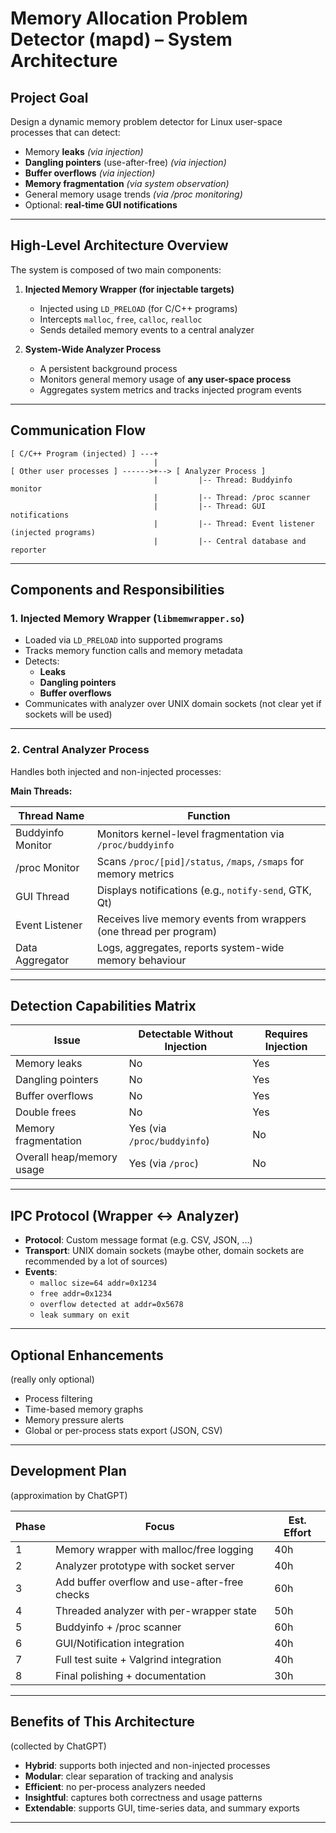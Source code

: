 # Memory Allocation Problem Detector (mapd) – System Architecture

## Project Goal

Design a dynamic memory problem detector for Linux user-space processes that can detect:

- Memory **leaks** *(via injection)*
- **Dangling pointers** (use-after-free) *(via injection)*
- **Buffer overflows** *(via injection)*
- **Memory fragmentation** *(via system observation)*
- General memory usage trends *(via /proc monitoring)*
- Optional: **real-time GUI notifications**

---

## High-Level Architecture Overview

The system is composed of two main components:

1. **Injected Memory Wrapper (for injectable targets)**  
   - Injected using `LD_PRELOAD` (for C/C++ programs)
   - Intercepts `malloc`, `free`, `calloc`, `realloc`
   - Sends detailed memory events to a central analyzer

2. **System-Wide Analyzer Process**  
   - A persistent background process
   - Monitors general memory usage of **any user-space process**
   - Aggregates system metrics and tracks injected program events

---

## Communication Flow

```text
[ C/C++ Program (injected) ] ---+
                                |
[ Other user processes ] ------>+--> [ Analyzer Process ]
                                |         |-- Thread: Buddyinfo monitor
                                |         |-- Thread: /proc scanner
                                |         |-- Thread: GUI notifications
                                |         |-- Thread: Event listener (injected programs)
                                |         |-- Central database and reporter
```

---

## Components and Responsibilities

### 1. Injected Memory Wrapper (`libmemwrapper.so`)

- Loaded via `LD_PRELOAD` into supported programs
- Tracks memory function calls and memory metadata
- Detects:
  - **Leaks**
  - **Dangling pointers**
  - **Buffer overflows**
- Communicates with analyzer over UNIX domain sockets (not clear yet if sockets will be used)

---

### 2. Central Analyzer Process

Handles both injected and non-injected processes:

**Main Threads:**

| Thread Name       | Function                                                              |
|-------------------|-----------------------------------------------------------------------|
| Buddyinfo Monitor | Monitors kernel-level fragmentation via `/proc/buddyinfo`            |
| /proc Monitor     | Scans `/proc/[pid]/status`, `/maps`, `/smaps` for memory metrics     |
| GUI Thread        | Displays notifications (e.g., `notify-send`, GTK, Qt)                |
| Event Listener    | Receives live memory events from wrappers (one thread per program)   |
| Data Aggregator   | Logs, aggregates, reports system-wide memory behaviour               |

---

## Detection Capabilities Matrix

| Issue                         | Detectable Without Injection | Requires Injection |
|------------------------------|------------------------------|--------------------|
| Memory leaks                 | No                         | Yes             |
| Dangling pointers            | No                         | Yes             |
| Buffer overflows             | No                         | Yes             |
| Double frees                 | No                         | Yes             |
| Memory fragmentation         | Yes (via `/proc/buddyinfo`) | No              |
| Overall heap/memory usage    | Yes (via `/proc`)          | No              |

---

## IPC Protocol (Wrapper <-> Analyzer)

- **Protocol**: Custom message format (e.g. CSV, JSON, ...)
- **Transport**: UNIX domain sockets (maybe other, domain sockets are recommended by a lot of sources)
- **Events**:
  - `malloc size=64 addr=0x1234`
  - `free addr=0x1234`
  - `overflow detected at addr=0x5678`
  - `leak summary on exit`

---

## Optional Enhancements
(really only optional)
- Process filtering
- Time-based memory graphs
- Memory pressure alerts
- Global or per-process stats export (JSON, CSV)

---

## Development Plan
(approximation by ChatGPT)

| Phase | Focus                                       | Est. Effort |
|-------|---------------------------------------------|-------------|
| 1     | Memory wrapper with malloc/free logging     | 40h         |
| 2     | Analyzer prototype with socket server       | 40h         |
| 3     | Add buffer overflow and use-after-free checks | 60h       |
| 4     | Threaded analyzer with per-wrapper state    | 50h         |
| 5     | Buddyinfo + /proc scanner                   | 60h         |
| 6     | GUI/Notification integration                | 40h         |
| 7     | Full test suite + Valgrind integration      | 40h         |
| 8     | Final polishing + documentation             | 30h         |

---

##  Benefits of This Architecture
(collected by ChatGPT)

-  **Hybrid**: supports both injected and non-injected processes
-  **Modular**: clear separation of tracking and analysis
-  **Efficient**: no per-process analyzers needed
-  **Insightful**: captures both correctness and usage patterns
-  **Extendable**: supports GUI, time-series data, and summary exports

---


